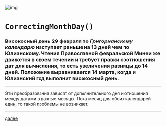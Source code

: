 ![img](https://4.bp.blogspot.com/-YwQ8PL9Ml_g/Xc6ViMiv96I/AAAAAAAAEl0/21Cl0nIvEW0bAW5KQfAFevmbZUashMVDwCK4BGAYYCw/s320/Group%2B2.png "005")

# `CorrectingMonthDay()`

### Високосный день **29 февраля** по *Григорианскому календарю* наступает раньше на 13 дней чем по Юлианскому. Чтения Православной февральской Минеи же движется в своем течении и требует правки соотношения дат для вычисления, то есть увеличения разницы до 14 дней. Положение выравнивается 14 марта, когда и Юлианский год выполнит високосный день.

---

Эти преобразования зависят от дополнительного дня и отношения между датами в разные месяцы. Пока месяц для обоих календарей един, то такой проблемы не возникает.







---

[далее](006.html)

<br>
